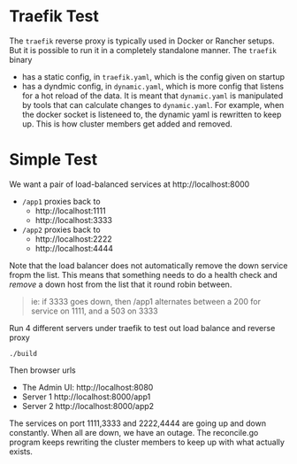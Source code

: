 Traefik Test
===========

The `traefik` reverse proxy is typically used in Docker or Rancher setups.
But it is possible to run it in a completely standalone manner. The `traefik` binary

- has a static config, in `traefik.yaml`, which is the config given on startup
- has a dyndmic config, in `dynamic.yaml`, which is more config that listens for
  a hot reload of the data. It is meant that `dynamic.yaml` is manipulated by tools
  that can calculate changes to `dynamic.yaml`.  For example, when the docker
  socket is listeneed to, the dynamic yaml is rewritten to keep up.  This is
  how cluster members get added and removed.

Simple Test
==========

We want a pair of load-balanced services at http://localhost:8000

- `/app1` proxies back to 
  - http://localhost:1111 
  - http://localhost:3333
- `/app2` proxies back to
  - http://localhost:2222
  - http://localhost:4444

Note that the load balancer does not automatically remove the down service fropm the list.
This means that something needs to do a health check and _remove_ a down host from the list
that it round robin between.

> ie: if 3333 goes down, then /app1 alternates between a 200 for service on 1111, and a 503 on 3333 
 
Run 4 different servers under traefik to test out load balance and reverse proxy

```
./build
```

Then browser urls

- The Admin UI: http://localhost:8080
- Server 1 http://localhost:8000/app1
- Server 2 http://localhost:8000/app2

The services on port 1111,3333 and 2222,4444 are going up and down constantly. When all are down, we have an outage. The reconcile.go program keeps rewriting the cluster members to keep up with what actually exists.
